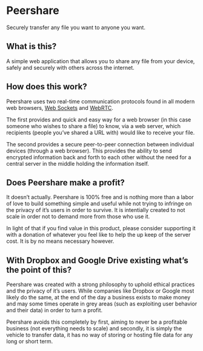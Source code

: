 # Peershare
Securely transfer any file you want to anyone you want.

## What is this?
A simple web application that allows you to share any file from your device, safely and securely with others across the internet. 

## How does this work?
Peershare uses two real-time communication protocols found in all modern web browsers, [Web Sockets](https://en.wikipedia.org/wiki/WebSocket) and [WebRTC](https://en.wikipedia.org/wiki/WebRTC).

The first provides and quick and easy way for a web browser (in this case someone who wishes to share a file) to know, via a web server, which recipients (people you’ve shared a URL with) would like to receive your file.

The second provides a secure peer-to-peer connection between individual devices (through a web browser). This provides the ability to send encrypted information back and forth to each other without the need for a central server in the middle holding the information itself. 

## Does Peershare make a profit?
It doesn’t actually. Peershare is 100% free and is nothing more than a labor of love to build something simple and useful while not trying to infringe on the privacy of it’s users in order to survive. It is intentially created to not scale in order not to demand more from those who use it. 

In light of that if you find value in this product, please consider supporting it with a donation of whatever you feel like to help the up keep of the server cost. It is by no means necessary however.

## With Dropbox and Google Drive existing what’s the point of this?
Peershare was created with a strong philosophy to uphold ethical practices and the privacy of it’s users. While companies like Dropbox or Google most likely do the same, at the end of the day a business exists to make money and may some times operate in grey areas (such as exploiting user behavior and their data) in order to turn a profit.

Peershare avoids this completely by first, aiming to never be a profitable business (not everything needs to scale) and secondly, it is simply the vehicle to transfer data, it has no way of storing or hosting file data for any long or short term.
